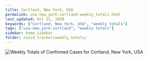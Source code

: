 ```yaml
---
title: Cortland, New York, USA
permalink: usa-new_york-cortland-weekly_totals.html
last_updated: Oct 21, 2020
keywords: ["Cortland, New York, USA", "weekly totals"]
tags: ["usa-new_york-cortland", "weekly totals"]
sidebar: home_sidebar
folder: covid_tracker/weekly_totals/
---
```


![Weekly Totals of Confirmed Cases for Cortland, New York, USA](images/graphs/usa-new_york-cortland-weekly_totals_graph.png)
